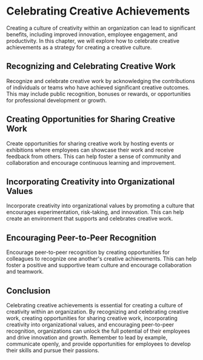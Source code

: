 Celebrating Creative Achievements
=========================================================================

Creating a culture of creativity within an organization can lead to significant benefits, including improved innovation, employee engagement, and productivity. In this chapter, we will explore how to celebrate creative achievements as a strategy for creating a creative culture.

Recognizing and Celebrating Creative Work
-----------------------------------------

Recognize and celebrate creative work by acknowledging the contributions of individuals or teams who have achieved significant creative outcomes. This may include public recognition, bonuses or rewards, or opportunities for professional development or growth.

Creating Opportunities for Sharing Creative Work
------------------------------------------------

Create opportunities for sharing creative work by hosting events or exhibitions where employees can showcase their work and receive feedback from others. This can help foster a sense of community and collaboration and encourage continuous learning and improvement.

Incorporating Creativity into Organizational Values
---------------------------------------------------

Incorporate creativity into organizational values by promoting a culture that encourages experimentation, risk-taking, and innovation. This can help create an environment that supports and celebrates creative work.

Encouraging Peer-to-Peer Recognition
------------------------------------

Encourage peer-to-peer recognition by creating opportunities for colleagues to recognize one another's creative achievements. This can help foster a positive and supportive team culture and encourage collaboration and teamwork.

Conclusion
----------

Celebrating creative achievements is essential for creating a culture of creativity within an organization. By recognizing and celebrating creative work, creating opportunities for sharing creative work, incorporating creativity into organizational values, and encouraging peer-to-peer recognition, organizations can unlock the full potential of their employees and drive innovation and growth. Remember to lead by example, communicate openly, and provide opportunities for employees to develop their skills and pursue their passions.
